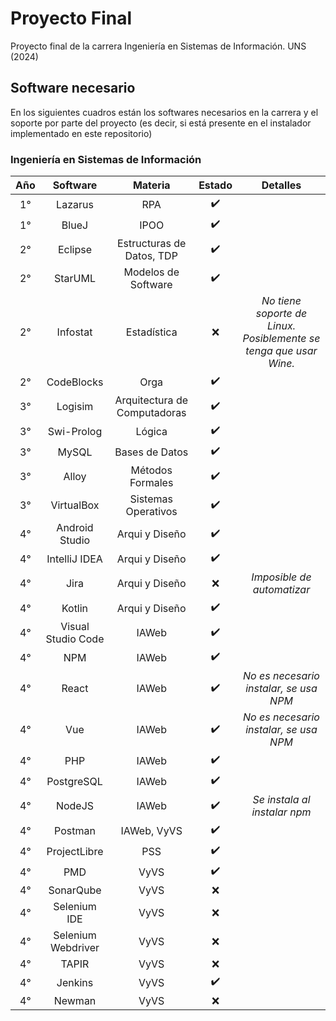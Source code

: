 # Proyecto Final
Proyecto final de la carrera Ingeniería en Sistemas de Información. UNS (2024)

## Software necesario
En los siguientes cuadros están los softwares necesarios en la carrera y el soporte por parte del proyecto (es decir, si está presente en el instalador implementado en este repositorio)

### Ingeniería en Sistemas de Información
| Año | Software | Materia | Estado | Detalles |
| :---: | :--------: | :-------: | :------: | :-----: |
| 1° | Lazarus | RPA | ✔️ | |
| 1° | BlueJ | IPOO | ✔️ | |
| 2° | Eclipse | Estructuras de Datos, TDP | ✔️ | |
| 2° | StarUML | Modelos de Software | ✔️ | |
| 2° | Infostat | Estadística | ❌ | _No tiene soporte de Linux. Posiblemente se tenga que usar Wine._ |
| 2° | CodeBlocks | Orga | ✔️ | |
| 3° | Logisim | Arquitectura de Computadoras | ✔️ | |
| 3° | Swi-Prolog | Lógica | ✔️ | |
| 3° | MySQL | Bases de Datos | ✔️ | |
| 3° | Alloy | Métodos Formales | ✔️ | |
| 3° | VirtualBox | Sistemas Operativos | ✔️ | |
| 4° | Android Studio | Arqui y Diseño | ✔️ | |
| 4° | IntelliJ IDEA | Arqui y Diseño | ✔️ | |
| 4° | Jira | Arqui y Diseño | ❌ | _Imposible de automatizar_ |
| 4° | Kotlin | Arqui y Diseño | ✔️ | |
| 4° | Visual Studio Code | IAWeb | ✔️ | |
| 4° | NPM | IAWeb | ✔️ | |
| 4° | React | IAWeb | ✔️ | _No es necesario instalar, se  usa NPM_ |
| 4° | Vue | IAWeb | ✔️ | _No es necesario instalar, se usa NPM_ |
| 4° | PHP | IAWeb | ✔️ | |
| 4° | PostgreSQL | IAWeb | ✔️ | |
| 4° | NodeJS | IAWeb | ✔️ | _Se instala al instalar npm_ |
| 4° | Postman | IAWeb, VyVS | ✔️ | |
| 4° | ProjectLibre | PSS | ✔️ | |
| 4° | PMD | VyVS | ✔️ | |
| 4° | SonarQube | VyVS | ❌ | |
| 4° | Selenium IDE | VyVS | ❌ | |
| 4° | Selenium Webdriver | VyVS | ❌ | |
| 4° | TAPIR | VyVS | ❌ | |
| 4° | Jenkins | VyVS | ✔️ | |
| 4° | Newman | VyVS | ❌ | |
